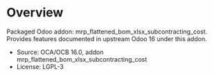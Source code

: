 # Overview

Packaged Odoo addon: mrp_flattened_bom_xlsx_subcontracting_cost. Provides features documented in upstream Odoo 16 under this addon.

- Source: OCA/OCB 16.0, addon mrp_flattened_bom_xlsx_subcontracting_cost
- License: LGPL-3
